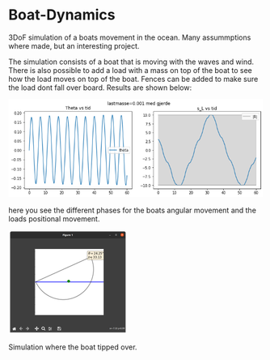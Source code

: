 # Boat-Dynamics
3DoF simulation of a boats movement in the ocean. Many assummptions where made, but an interesting project.

The simulation consists of a boat that is moving with the waves and wind. There is also possible to add a load with a mass on top of the boat to see how the load moves on top of the boat. Fences can be added to make sure the load dont fall over board. Results are shown below:

![](https://github.com/erlendlokna/3DoF-simplified-boat-dynamics/blob/main/figures/boatandload.png)

here you see the different phases for the boats angular movement and the loads positional movement.

![](https://github.com/erlendlokna/3DoF-simplified-boat-dynamics/blob/main/figures/tippedboat.png)

Simulation where the boat tipped over.
